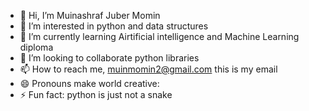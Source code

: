 - 👋 Hi, I’m Muinashraf Juber Momin
- 👀 I’m interested in python and data structures
- 🌱 I’m currently learning Airtificial intelligence and Machine Learning diploma
- 💞️ I’m looking to collaborate python libraries
- 📫 How to reach me, muinmomin2@gmail.com  this is my email
- 😄 Pronouns make world creative:
- ⚡ Fun fact: python is just not a snake

<!---
muin-15/muin-15 is a ✨ special ✨ repository because its `README.md` (this file) appears on your GitHub profile.
You can click the Preview link to take a look at your changes.
--->

